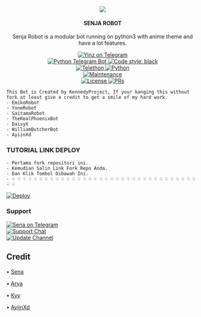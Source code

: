 <p align="center">
  <img src="https://telegra.ph/file/63c1b68e0bf210f4cf639.jpg">
</p>

<h4><p align="center"> SENJA ROBOT </p></h4>

<p align="center">Senja Robot is a modular bot running on python3 with anime theme and have a lot features.</p>

<p align="center">
<a href="https://t.me/SenjaRobot"> <img src="https://img.shields.io/badge/Senja-Robot-blue?&logo=telegram" alt="Yinz on Telegram" /> </a><br>
<a href="https://python-telegram-bot.org"> <img src="https://img.shields.io/badge/PTB-13.10-white?&style=flat-round&logo=github" alt="Python Telegram Bot" /> </a>
<a href="https://github.com/psf/black"><img alt="Code style: black" src="https://img.shields.io/badge/code%20style-black-000000.svg"></a><br>
<a href="https://docs.telethon.dev"> <img src="https://img.shields.io/badge/Telethon-1.24.0-red?&style=flat-round&logo=github" alt="Telethon" /> </a>
<a href="https://docs.python.org"> <img src="https://img.shields.io/badge/Python-3.10.1-purple?&style=flat-round&logo=python" alt="Python" /> </a><br>
<a href="https://GitHub.com/inisenja/SenjaRobot"> <img src="https://img.shields.io/badge/Maintained-Yash-yellow.svg" alt="Maintenance" /> </a><br>
<a href="https://github.com/inisenja/SenjaRobot/blob/main/LICENSE"> <img src="https://img.shields.io/badge/License-GPLv3-blue.svg" alt="License" /> </a>
<a href="https://makeapullrequest.com"> <img src="https://img.shields.io/badge/PRs-Welcome-blue.svg?style=flat-round" alt="PRs" /> </a>
</p>


```
This Bot is Created by KennedyProject, If your kanging this without fork at least give a credit to get a smile of my hard work. 
- EmikoRobot
- YoneRobot
- SaitamaRobot 
- TheRealPhoenixBot
- DaisyX 
- WilliamButcherBot
- AyiinXd
```

### TUTORIAL LINK DEPLOY
```
- Pertama fork repositori ini.
- Kemudian Salin Link Fork Repo Anda.
- Dan Klik Tombol Dibawah Ini.
- ☟︎︎︎ ☟︎︎︎ ☟︎︎︎ ☟︎︎︎ ☟︎︎︎ ☟︎︎︎ ☟︎︎︎ ☟︎︎︎ ☟︎︎︎ ☟︎︎︎ ☟︎︎︎ ☟︎︎︎ ☟︎︎︎ ☟︎︎︎ ☟︎︎︎ ☟︎︎︎ ☟︎︎︎ ☟︎︎︎ ☟︎︎︎ ☟︎︎︎ ☟︎︎︎ ☟︎︎︎ ☟︎︎︎ ☟︎︎︎ ☟︎︎︎ ☟︎︎︎ ☟︎︎︎ ☟︎︎︎ ☟︎︎︎ ☟︎︎︎ ☟︎︎︎ ☟︎︎︎ ☟︎︎︎ ☟︎︎︎ ☟︎︎︎ ☟︎︎︎ 
```

[![Deploy](https://vercel.com/button)](https://ayiin.vercel.app)


### Support
<p>
<a href="https://t.me/itsmesenjaaah"> <img src="https://img.shields.io/badge/Senja-blue?&logo=telegram" alt="Sena on Telegram" /> </a><br>
<a href="https://t.me/VinixSupport"> <img src="https://img.shields.io/badge/Support-Chat-blue?&logo=telegram" alt="Support Chat" /> </a><br>
<a href="https://t.me/Itsmevinix"> <img src="https://img.shields.io/badge/Update-Channel-blue?&logo=telegram" alt="Update Channel" /> </a><br>
</p>

## Credit 

• [Sena](https://github.com/kennedy-ex)

• [Arya](https://github.com/Aryazakaria01)

• [Kyy](https://github.com/zxcskyy)

• [AyiinXd](https://github.com/AyiinXd)
